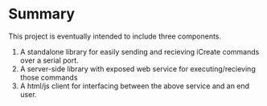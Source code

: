 Summary
=======

This project is eventually intended to include three components.

1. A standalone library for easily sending and recieving iCreate commands over a serial port.
2. A server-side library with exposed web service for executing/recieving those commands 
3. A html/js client for interfacing between the above service and an end user. 
